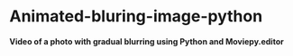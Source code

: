 # Animated-bluring-image-python
#### Video of a photo with gradual blurring using Python and Moviepy.editor
